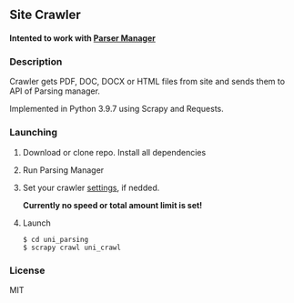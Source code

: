 ## Site Crawler 

#### Intented to work with [Parser Manager](https://github.com/mechnicov/parser-manager)

### Description

Crawler gets PDF, DOC, DOCX or HTML files from site and sends them to API of Parsing manager.

Implemented in Python 3.9.7 using Scrapy and Requests.

### Launching

1. Download or clone repo. Install all dependencies
   
2. Run Parsing Manager
   
3. Set your crawler [settings](https://github.com/WhiteSpirt25/UniCrawler/blob/master/uni_parsing/uni_parsing/settings.py), if nedded.
   
   **Currently no speed or total amount limit is set!**

4. Launch

    ```console
   $ cd uni_parsing
   $ scrapy crawl uni_crawl
   ```

### License

MIT 

